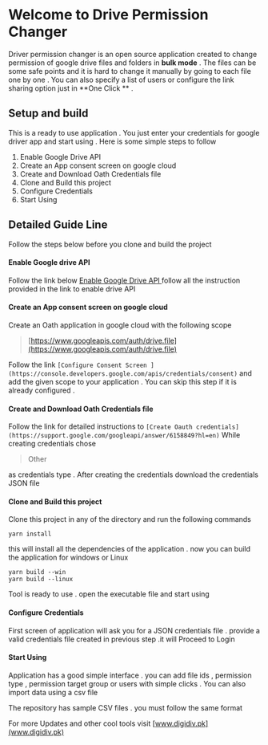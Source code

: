 # Welcome to Drive Permission Changer

Driver permission changer is an open source application created to change permission of google drive files and folders in **bulk mode** . The files can be some safe points and it is hard to change it manually by going to each file one by one . You can also specify a list of users or configure the link sharing option just in  **One Click ** . 


## Setup and build

This is a ready to use application . You just enter your credentials for google driver app and start using . Here is some simple steps to follow 

 1. Enable Google Drive API 
 2. Create an App consent screen  on google cloud  
 3. Create and Download Oath Credentials file
 4. Clone and Build this project 
 5. Configure Credentials 
 6. Start Using 

 

## Detailed Guide Line
Follow the steps below before you clone and build the project 

 #### Enable Google drive API 
 Follow the link below 
 [Enable Google Drive API ](https://developers.google.com/drive/api/v3/enable-drive-api)
 follow all the instruction provided in the link to enable drive API 
 
  #### Create an App consent screen  on google cloud 
  Create an Oath application in google cloud with the following scope

> [https://www.googleapis.com/auth/drive.file](https://www.googleapis.com/auth/drive.file)

Follow the link `[Configure Consent Screen ](https://console.developers.google.com/apis/credentials/consent)` and add the given scope to your application .
You can skip this step if it is already configured .

  #### Create and Download Oath Credentials file
  Follow the link for detailed instructions to `[Create Oauth credentials](https://support.google.com/googleapi/answer/6158849?hl=en)`
  While creating credentials chose 

> Other 

as credentials type . After creating the credentials download the credentials JSON file 

 #### Clone and Build this project 
 Clone this project in any of the directory and run the following commands
 

    yarn install
    
this will install all the dependencies of the application . now you can build the application for windows or Linux

    yarn build --win
    yarn build --linux

Tool is ready to use . open the executable file and start using 

 #### Configure Credentials 
 
First screen of application will ask you for a JSON credentials file . provide a valid credentials file created in previous step .it will Proceed to Login
 
  #### Start Using
Application has a good simple interface . you can add file ids , permission type , permission target group or users with simple clicks . You can also import data using a csv file 

The repository has sample CSV files . you must follow the same format 

For more Updates and other cool tools visit [www.digidiv.pk](www.digidiv.pk)
